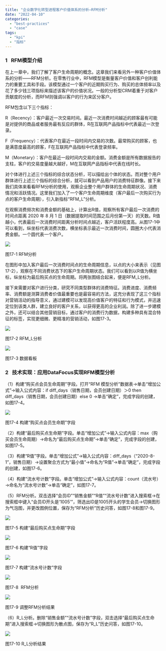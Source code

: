 ```yaml
---
title: "企业数字化转型进程客户价值体系的分析—RFM分析"
date: "2022-04-10"
categories: 
  - "best-practices"
  - "case"
tags: 
  - "kpi"
  - "指标"
---
```


### 1   RFM模型介绍

在上一章中，我们了解了客户生命周期的概念。这章我们来看另外一种客户价值体系的分析——RFM分析。在零售行业中，RFM模型是衡量客户价值和客户创利能力的重要工具和手段。该模型通过一个客户的近期购买行为、购买的总体频率以及花了多少钱三项指标来描述该客户的价值状况。一般的分析型CRM着重于对客户 贡献度的分析，而RFM则强调以客户的行为来区分客户。

RFM包含以下三个指标：

R（Recency）：客户最近一次交易时间。最近一次消费时间越近的顾客最有可能是对提供的商品或者服务最有反应的群体，R在互联网产品指标中代表最近一次登录。

F（Frequency）：代表客户在最近一段时间内交易的次数。最常购买的顾客，也是满意度最高的顾客，F在互联网产品指标中代表登录频率。

M（Monetary）：客户在最近一段时间内交易的金额。消费金额是所有数据报告的支柱，客户的交易度量越大越好，M在互联网产品指标中代表在线时长。

对个体进行上述三个指标的综合状态分析，可以描绘出个体的状态。而对整个用户群体进行上述三个指标的综合分析，就可以看到产品用户的消费特征群像。接下来我们具体来看看RFM分析的使用，观察企业整个用户群体的生命周期状况、消费情况和活跃情况。这里我们加入了一个客户生命周期维度（客户最后一次购买行为点的客户生命周期），引入新指标“RFM\_L”分析。

在观察消费频次和消费金额的基础上，计算出R值，观察所有客户最后一次消费的时间点距离 2020 年 8 月 1 日（数据提取时间范围之后月份第一天）的天数。R值越小，代表最后一次消费时间距离分析时间点越近，客户活跃程度高。从图17-1中可以看到，纵坐标代表消费次数，横坐标表示最近一次消费时间，圆圈大小代表消费金额。一个圆代表一个客户。

![](images/1649604404-图17-1-RFM分析.png)

图17-1 RFM分析

在图形中加入客户最后一次消费时间点的生命周期信息，以点的大小来表示（见图17-2），观察在不同消费状态下的客户生命周期状态。我们可以看到以R值为横坐标，纵坐标为最后购买点的生命周期。将两张图结合起来，便是RFM\_L分析。

接下来需要对客户进行分类，研究不同类型群体的消费特征。消费进度、消费频率、消费额是测算消费者价值最重要也是最容易的方法，这充分表现了这三个指标对营销活动的指导意义，通过建模可以发现高价值客户的特征和行为模式，并迅速定位到该类人群，建立良好的客户关系，以获得更高的企业利润。除了进一步建模之外，还可以结合其他营销目标，通过客户的消费行为数据，构建多种具有混合特征的标签，实现更细微、更精准的营销活动，如图17-3。

![](images/1649604412-图17-2-RFM_L分析.png)

图17-2 RFM\_L分析

![](images/1649604417-图17-3-数据看板.png)

图17-3 数据看板

### 2   技术实现：应用DataFocus实现RFM模型分析

（1）构建“购买点会员生命周期”字段。打开“RFM 模型分析”数据表→单击“增加公式”→输入公式内容：if diff\_days（销售日期，会员创建日期）＞0 then diff\_days（销售日期，会员创建日期）else 0 →单击“确定”，完成字段的创建，如图17-4。

![](images/1649604422-图17-4-构建购买点会员生命期字段.png)

图17-4 构建“购买点会员生命期”字段

（2）构建“最后购买点生命期”字段。单击“增加公式”→输入公式内容：max（购买会员生命周期）→命名为“最后购买点生命期”→单击“确定”，完成字段的创建，如图17-5。

（3）构建“R值”字段。单击“增加公式”→输入公式内容：diff\_days（“2020-8-1”，销售日期）→设置聚合方式为“最小值”→命名为“R值”→单击“确定”，完成字段的创建，如图17-6。

（4）构建“流水号计数”字段。单击“增加公式”→输入公式内容：count（流水号）→命名为“流水号计数”→单击“确定”，如图17-7。

（5）RFM分析。双击选择“会员ID”“销售金额”“R值”“流水号计数”进入搜索框→在搜索框中键入“会员ID开头是‘1005’”，筛选出ID是1005开头的学生会员→切换图形为气泡图，并更改图例位置，保存为“RFM分析”历史问答，如图17-8和图17-9。

![](images/1649604427-图17-5-构建最后购买点生命期字段.png)

图17-5 构建“最后购买点生命期”字段

![](images/1649604431-图17-6-构建R值字段.png)

图17-6 构建“R值”字段

![](images/1649604436-图17-7-构建流水号计数字段.png)

图17-7 构建“流水号计数”字段

![](images/1649604441-图17-8-RFM分析.png)

图17-8  RFM分析

![](images/1649604446-图17-9-调整RFM分析结果.png)

图17-9 调整RFM分析结果

（6）R\_L分析。删除“销售金额”“流水号计数”字段，双击选择“最后购买点生命期”进入搜索框→切换图形为散点图，保存为“R\_L”历史问答，如图17-10。

![](images/1649604451-图17-10-R_L分析结果.png)

图17-10 R\_L分析结果
